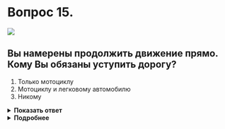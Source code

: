 # Вопрос 15.

![](https://s.drom.ru/i24228/pdd/tickets/2016/1543885512.jpg)

## Вы намерены продолжить движение прямо. Кому Вы обязаны уступить дорогу?

1. Только мотоциклу
2. Мотоциклу и легковому автомобилю
3. Никому

<details>
<summary><b>Показать ответ</b></summary>
Правильный ответ: 3
</details>
<details>
<summary><b>Подробнее</b></summary>
Перекрёсток неравнозначный. Главная дорога меняет направление. Транспортные средства, находящиеся на главной дороге, имеют преимущество, между собой руководствуются «правилом правой руки». После их проезда, пользуясь этим же правилом, проезжают транспортные средства, находящиеся на второстепенной дороге. Первым проезжаете Вы, никому не уступая, мотоциклист - вторым, грузовик - третьим, легковой автомобиль - последним.
(«Дорожные знаки», пункты 13.9, 13.10, 13.11 ПДД)
</details>